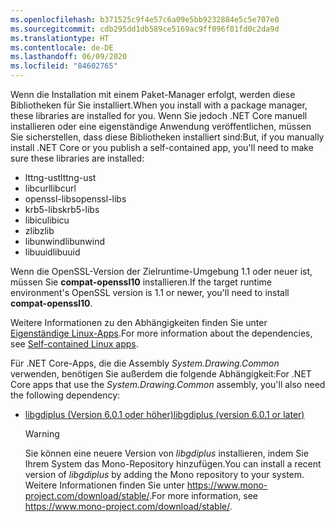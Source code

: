 ```yaml
---
ms.openlocfilehash: b371525c9f4e57c6a09e5bb9232884e5c5e707e0
ms.sourcegitcommit: cdb295dd1db589ce5169ac9ff096f01fd0c2da9d
ms.translationtype: HT
ms.contentlocale: de-DE
ms.lasthandoff: 06/09/2020
ms.locfileid: "84602765"
---
```


<span data-ttu-id="712a3-101">Wenn die Installation mit einem Paket-Manager erfolgt, werden diese Bibliotheken für Sie installiert.</span><span class="sxs-lookup"><span data-stu-id="712a3-101">When you install with a package manager, these libraries are installed for you.</span></span> <span data-ttu-id="712a3-102">Wenn Sie jedoch .NET Core manuell installieren oder eine eigenständige Anwendung veröffentlichen, müssen Sie sicherstellen, dass diese Bibliotheken installiert sind:</span><span class="sxs-lookup"><span data-stu-id="712a3-102">But, if you manually install .NET Core or you publish a self-contained app, you'll need to make sure these libraries are installed:</span></span>

- <span data-ttu-id="712a3-103">lttng-ust</span><span class="sxs-lookup"><span data-stu-id="712a3-103">lttng-ust</span></span>
- <span data-ttu-id="712a3-104">libcurl</span><span class="sxs-lookup"><span data-stu-id="712a3-104">libcurl</span></span>
- <span data-ttu-id="712a3-105">openssl-libs</span><span class="sxs-lookup"><span data-stu-id="712a3-105">openssl-libs</span></span>
- <span data-ttu-id="712a3-106">krb5-libs</span><span class="sxs-lookup"><span data-stu-id="712a3-106">krb5-libs</span></span>
- <span data-ttu-id="712a3-107">libicu</span><span class="sxs-lookup"><span data-stu-id="712a3-107">libicu</span></span>
- <span data-ttu-id="712a3-108">zlib</span><span class="sxs-lookup"><span data-stu-id="712a3-108">zlib</span></span>
- <span data-ttu-id="712a3-109">libunwind</span><span class="sxs-lookup"><span data-stu-id="712a3-109">libunwind</span></span>
- <span data-ttu-id="712a3-110">libuuid</span><span class="sxs-lookup"><span data-stu-id="712a3-110">libuuid</span></span>

<span data-ttu-id="712a3-111">Wenn die OpenSSL-Version der Zielruntime-Umgebung 1.1 oder neuer ist, müssen Sie **compat-openssl10** installieren.</span><span class="sxs-lookup"><span data-stu-id="712a3-111">If the target runtime environment's OpenSSL version is 1.1 or newer, you'll need to install **compat-openssl10**.</span></span>

<span data-ttu-id="712a3-112">Weitere Informationen zu den Abhängigkeiten finden Sie unter [Eigenständige Linux-Apps](https://github.com/dotnet/core/blob/master/Documentation/self-contained-linux-apps.md).</span><span class="sxs-lookup"><span data-stu-id="712a3-112">For more information about the dependencies, see [Self-contained Linux apps](https://github.com/dotnet/core/blob/master/Documentation/self-contained-linux-apps.md).</span></span>

<span data-ttu-id="712a3-113">Für .NET Core-Apps, die die Assembly *System.Drawing.Common* verwenden, benötigen Sie außerdem die folgende Abhängigkeit:</span><span class="sxs-lookup"><span data-stu-id="712a3-113">For .NET Core apps that use the *System.Drawing.Common* assembly, you'll also need the following dependency:</span></span>

- [<span data-ttu-id="712a3-114">libgdiplus (Version 6.0.1 oder höher)</span><span class="sxs-lookup"><span data-stu-id="712a3-114">libgdiplus (version 6.0.1 or later)</span></span>](https://www.mono-project.com/docs/gui/libgdiplus/)

  > [!WARNING]
  > <span data-ttu-id="712a3-115">Sie können eine neuere Version von *libgdiplus* installieren, indem Sie Ihrem System das Mono-Repository hinzufügen.</span><span class="sxs-lookup"><span data-stu-id="712a3-115">You can install a recent version of *libgdiplus* by adding the Mono repository to your system.</span></span> <span data-ttu-id="712a3-116">Weitere Informationen finden Sie unter <https://www.mono-project.com/download/stable/>.</span><span class="sxs-lookup"><span data-stu-id="712a3-116">For more information, see <https://www.mono-project.com/download/stable/>.</span></span>
